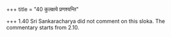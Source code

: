 +++
title = "40 कुलक्षये प्रणश्यन्ति"

+++
1.40 Sri Sankaracharya did not comment on this sloka. The commentary
starts from 2.10.

